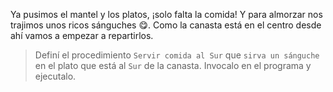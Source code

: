 <gs-attire attire-url="https://raw.githubusercontent.com/MumukiProject/mumuki-guia-gobstones-procedimientos-con-parametros-kids/master/assets/attires/config_1551274896769.json"></gs-attire>

<gs-toolbox toolbox-url="https://raw.githubusercontent.com/MumukiProject/mumuki-guia-gobstones-repeticion-condicional-ii-kids/master/assets/toolbox.xml">
</gs-toolbox>

Ya pusimos el mantel y los platos, ¡solo falta la comida! Y para almorzar nos trajimos unos ricos sánguches :yum:. Como la canasta está en el centro desde ahí vamos a empezar a repartirlos.

> Definí el procedimiento `Servir comida al Sur` que `sirva un sánguche` en el plato que está al `Sur` de la canasta. Invocalo en el programa y ejecutalo.